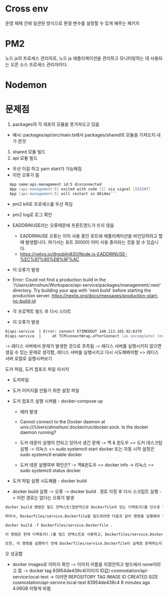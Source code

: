# Cross env

운영 체제 간에 일관된 방식으로 환경 변수를 설정할 수 있게 해주는 패키지

# PM2

노드 js의 프로세스 관리자로, 노드 js 애플리케이션을 관리하고 모니터링하는 데 사용되는 오픈 소스 프로세스 관리자이다.

# Nodemon

# 문제점

1. packages의 각 레포의 모듈을 못가져오고 있음

- 예시: packages/api/src/main.ts에서 packages/shared의 모듈을 가져오지
  내가 한것

1. shared 모듈 빌드
2. api 모듈 빌드

- 우선 이걸 하고 yarn start가 가능해짐
- 이런 오류가 뜸

````zsh
  App name:api-management id:5 disconnected
  App [api-management:5] exited with code [1] via signal [SIGINT]
  App [api-management:5] will restart in 8614ms```
````

- pm2 kill로 프로세스를 우선 죽임
- pm2 log로 로그 확인
- EADDRINUSE라는 오류때문에 프론트엔드가 뜨지 않음
  - EADDRINUSE 오류는 이미 사용 중인 포트에 애플리케이션을 바인딩하려고 할 때 발생합니다. 여기서는 포트 3000이 이미 사용 중이라는 것을 알 수 있습니다.
  - https://velog.io/@goblin820/Node.js-EADDRINUSE-%EC%97%90%EB%9F%AC
- 이 오류가 발생
- Error: Could not find a production build in the '/Users/ahnsihun/Workspace/api-service/packages/management/.next' directory. Try building your app with 'next build' before starting the production server. https://nextjs.org/docs/messages/production-start-no-build-id

- 각 프로젝트 빌드 후 다시 스타트
- 이 오류가 발생

```zsh
0|api-service  | Error: connect ETIMEDOUT 148.113.165.92:6379
0|api-service  |     at TCPConnectWrap.afterConnect [as oncomplete] (node:net:1247:16)
```

-> 레디스 서버에서 문제가 발생한 것으로 추측됨
-> 레디스 서버를 실행시키지 않으면 생길 수 있는 문제로 생각함, 레디스 서버를 실행시키고 다시 시도해봐야함
=> 레디스 서버 로컬로 실행시켜보기

도커 파일, 도커 컴포즈 파일 리서치

- 도커파일
- 도커 이미지를 만들기 위한 설정 파일

- 도커 컴포즈 실행 시켜봄 - docker-compose up

  - 에러 발생
  - Cannot connect to the Docker daemon at unix:///Users/ahnsihun/.docker/run/docker.sock. Is the docker daemon running?
  - 도커 데몬이 실행이 안되고 있어서 생긴 문제
    -> 맥 & 윈도우 => 도커 데스크탑 실행
    -> 리눅스 => sudo systemctl start docker 또는 자동 시작 설정은 sudo systemctl enable docker

  - 도커 데몬 실행여부 확인은?
    -> 맥&윈도우 => docker info
    -> 리눅스 => sudo systemctl status docker

- 도커 파일 실행 시도해봄 - docker build
- docker build 실행 -> 오류 -> docker build . 경로 지정 후 다시 스크립트 실행 -> 이런 경로는 없다는 오류가 발생

```txt
docker build 명령은 빌드 컨텍스트(일반적으로 Dockerfile이 있는 디렉토리)를 인수로 받습니다. 그러나 Dockerfile의 이름이나 경로를 직접 지정하려면 -f 또는 --file 옵션을 사용해야 합니다.

따라서, Dockerfiles/service.Dockerfile을 빌드하려면 다음과 같이 명령을 실행해야 합니다:

docker build -f Dockerfiles/service.Dockerfile .

이 명령은 현재 디렉토리(.)를 빌드 컨텍스트로 사용하고, Dockerfiles/service.Dockerfile을 Dockerfile로 사용합니다.

또한, 이 명령을 실행하기 전에 Dockerfiles/service.Dockerfile이 실제로 존재하는지 확인해야 합니다. 이 파일이 없거나 경로가 잘못된 경우 위와 같은 오류가 발생할 수 있습니다.
```

오 성공함

- docker images로 이미지 확인 -> 이미지 이름을 지정안하고 빌드에서 none이라고 뜸 -> docker tag 83954de439c4(이미지 ID값) cosmostation/api-service:local-test
  -> 이러면
  REPOSITORY TAG IMAGE ID CREATED SIZE
  cosmostation/api-service local-test 83954de439c4 8 minutes ago 4.06GB
  이렇게 바뀜
